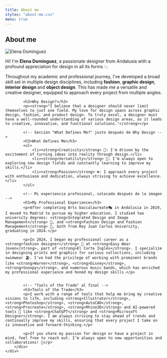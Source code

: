 ```yaml
---
title: About me
styles: "about-me.css"
menu: true
---
```


<section class="section">
    <div class="details-container">
        <h1 class="title">About me</h1>
    </div>
            <!-- Imagen justo después de "What Defines Me" -->
            <div class="header-image-container">
                <img src="/images/aboutme/letsworkhelen.JPG" alt="Elena Domínguez" class="header-image">
            </div>
    <div class="grid container">
        <div class="text-container">
            <!-- Primeros párrafos sobre tu formación y background -->
            <p>Hi! I'm <strong>Elena Domínguez</strong>, a passionate designer from Andalusia with a profound appreciation for design in all its forms 💡. 
            <p>Throughout my academic and professional journey, I’ve developed a broad skill set in multiple design disciplines, including <strong>fashion</strong>, <strong>graphic design</strong>, <strong>interior design </strong> and <strong>object design</strong>. This has made me a versatile and creative designer, equipped to approach every project from multiple angles.</p>

            <h3>Why Design?</h3>
            <p><strong>"I believe that a designer should never limit themselves to just one field. My love for design spans across graphic design, fashion, and product design. To truly excel, a designer must have a well-rounded understanding of various design areas, as it leads to creative, innovative, and functional solutions."</strong></p>

            <!-- Sección "What Defines Me?" justo después de Why Design -->
            <h3>What Defines Me</h3>
            <ul>
                <li><strong>Creativity</strong> 🎨: I'm driven by the excitement of turning ideas into reality through design.</li>
                <li><strong>Versatility</strong> 🔄: I'm always open to exploring new design fields and constantly learning to improve my skills.</li>
                <li><strong>Passion</strong> ❤️: I approach every project with enthusiasm and dedication, always striving to achieve excellence.</li>
            </ul>

            <!-- Mi experiencia profesional, colocada después de la imagen -->
            <h3>My Professional Experience</h3>
            <p>After completing Arts baccalaureate🎭 in Andalusia in 2019, I moved to Madrid to pursue my higher education. I studied two university degrees: <strong>Integrated Design and Image Management</strong> 🎨, and <strong>Fashion Design and Fashion Management</strong> 👗, both from Rey Juan Carlos University, graduating in 2024.</p>

            <p>In 2024, I began my professional career as a <strong>fashion designer</strong> 👚 at <strong>Easy Wear Joven</strong>, part of <strong>El Corte Inglés</strong>. I specialize in designing prints and graphics for various collections, including swimwear 🏖️. I've had the privilege of working with prominent brands like <strong>Warner</strong>, <strong>Disney</strong>, <strong>Snoopy</strong>, and numerous music bands, which has enriched my professional experience and honed my design skills.</p>


            <!-- "Tools of the Trade" al final -->
            <h3>Tools of the Trade</h3>
            <p>I work with a range of tools that help me bring my creative visions to life, including <strong>Illustrator</strong>, <strong>Photoshop</strong>, <strong>AutoCAD</strong>, <strong>Procreate</strong>, <strong>Rhino3D</strong> and AI-powered tools 🤖 like <strong>ChatGPT</strong> and <strong>Microsoft Designer</strong>. I am always striving to stay ahead of trends and continually improve my skills, ensuring that every project I take on is innovative and forward-thinking.</p>

            <p>If you share my passion for design or have a project in mind, feel free to reach out. I’m always open to new opportunities and collaborations! 💬</p>
        </div>
    </div>
</section>
